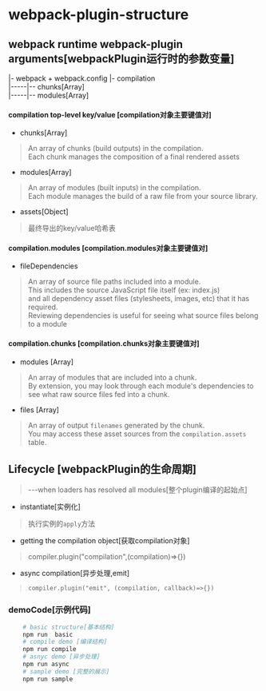 # webpack-plugin-structure
## webpack runtime  webpack-plugin arguments[webpackPlugin运行时的参数变量]
|- webpack + webpack.config
|- compilation  
|-----|-- chunks[Array]  
|-----|-- modules[Array] 
  
#### compilation top-level key/value  [compilation对象主要键值对]
- chunks[Array]     
> An array of chunks (build outputs) in the compilation.  
> Each chunk manages the composition of a final rendered assets     

 
- modules[Array]  
> An array of modules (built inputs) in the compilation.   
> Each module manages the build of a raw file from your source library.  

- assets[Object]
> 最终导出的key/value哈希表
 
#### compilation.modules  [compilation.modules对象主要键值对]

- fileDependencies

> An array of source file paths included into a module.   
> This includes the source JavaScript file itself (ex: index.js)   
> and all dependency asset files (stylesheets, images, etc) that it has required.   
> Reviewing dependencies is useful for seeing what source files belong to a module  

#### compilation.chunks  [compilation.chunks对象主要键值对]

- modules [Array] 

> An array of modules that are included into a chunk.   
> By extension, you may look through each module's dependencies to see what raw source files fed into a chunk.

- files [Array]  

> An array of output ```filenames``` generated by the chunk.  
> You may access these asset sources from the ```compilation.assets``` table.

## Lifecycle [webpackPlugin的生命周期]

> ---when loaders has resolved all modules[整个plugin编译的起始点] 

- instantiate[实例化]
> 执行实例的```apply```方法  

- getting the compilation object[获取compilation对象]

> compiler.plugin("compilation",(compilation)=>{})

- async compilation[异步处理,emit]
> ```compiler.plugin("emit", (compilation, callback)=>{})```

### demoCode[示例代码]
```bash
    # basic structure[基本结构]
    npm run  basic
    # compile demo [编译结构]
    npm run compile
    # asnyc demo [异步处理]
    npm run async 
    # sample demo [完整的展示]
    npm run sample
    
```

 
 

